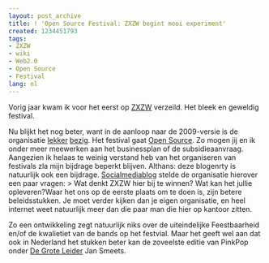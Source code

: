 ```yaml
---
layout: post_archive
title: ! 'Open Source Festival: ZXZW begint mooi experiment'
created: 1234451793
tags:
- ZXZW
- wiki
- Web2.0
- Open Source
- Festival
lang: nl
---
```

Vorig jaar kwam ik voor het eerst op [ZXZW]() verzeild. Het bleek en geweldig festival.

Nu blijkt het nog beter, want in de aanloop naar de 2009-versie is de organisatie [lekker](http://www.flickr.com/photos/zxzw/) [bezig](http://twitter.com/ZXZW/status/1198995186). Het festival gaat [Open Source](http://zxzw.wetpaint.com/?t=anon). Zo mogen jij en ik onder meer meewerken aan het businessplan of de subsidieaanvraag. Aangezien ik helaas te weinig verstand heb van het organiseren van festivals zla mijn bijdrage beperkt blijven. Althans: deze blogenrty is natuurlijk ook een bijdrage. [Socialmediablog](http://www.socialmediablog.nl/praktijkcases/alles-open-bij-zxzw-krijgt-het-publiek-inspraak-in-de-festivalorganisatie/) stelde de organisatie hierover een paar vragen: > Wat denkt ZXZW hier bij te winnen? Wat kan het jullie opleveren?Waar het ons op de eerste plaats om te doen is, zijn betere beleidsstukken. Je moet verder kijken dan je eigen organisatie, en heel internet weet natuurlijk meer dan die paar man die hier op kantoor zitten.

Zo een ontwikkeling zegt natuurlijk niks over de uiteindelijke Feestbaarheid en/of de kwalietiet van de bands op het festvial. Maar het geeft wel aan dat ook in Nederland het stukken beter kan de zoveelste editie van PinkPop onder [De Grote Leider](http://www.wilsonsalmanac.com/images2/stalin_po2.jpg) Jan Smeets. 
